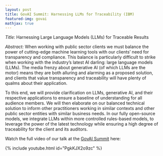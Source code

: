 ```yaml
---
layout: post
title: GovAI Summit: Harnessing LLMs for Traceability (IBM)
featured-img: govai
mathjax: true
---
```


*Title:* Harnessing Large Language Models (LLMs) for Traceable Results

*Abstract:* When working with public sector clients we must balance the power of cutting-edge machine learning tools with our clients’ need for transparency and compliance. This balance is particularly difficult to strike when working with the industry’s latest AI darling: large language models (LLMs). The media frenzy about generative AI (of which LLMs are the motor) means they are both alluring and alarming as a proposed solution, and clients that value transparency and traceability will have plenty of qualms about their application.

To this end, we will provide clarification on LLMs, generative AI, and their respective applications to ensure a baseline of understanding for all audience members. We will then elaborate on our balanced technical solution to inform other practitioners working in similar contexts and other public sector entities with similar business needs. In our fully open-source models, we integrate LLMs within more controlled rules-based models, to leverage the power of the latest technology while ensuring a high degree of traceability for the client and its auditors.


Watch the full video of our talk at the [GovAI Summit](https://www.govaisummit.com/) here:

{% include youtube.html id="PgkKJX2o9zc" %}  

